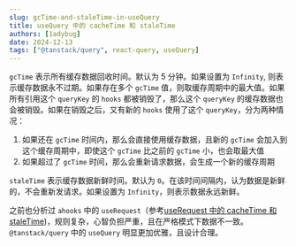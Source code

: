 ```yaml
---
slug: gcTime-and-staleTime-in-useQuery
title: useQuery 中的 cacheTime 和 staleTime
authors: [1adybug]
date: 2024-12-13
tags: ["@tanstack/query", react-query, useQuery]
---
```


`gcTime` 表示所有缓存数据回收时间。默认为 5 分钟。如果设置为 `Infinity`, 则表示缓存数据永不过期。如果存在多个 `gcTime` 值，则取缓存周期中的最大值。如果所有引用这个 `queryKey` 的 `hooks` 都被销毁了，那么这个 `queryKey` 的缓存数据也会被销毁。如果在销毁之后，又有新的 `hooks` 使用了这个 `queryKey`，分为两种情况：

1. 如果还在 `gcTime` 时间内，那么会直接使用缓存数据，且新的 `gcTime` 会加入到这个缓存周期中，即使这个 `gcTime` 比之前的 `gcTime` 小，也会取最大值
2. 如果超过了 `gcTime` 时间，那么会重新请求数据，会生成一个新的缓存周期

`staleTime` 表示缓存数据新鲜时间。默认为 `0`。在该时间间隔内，认为数据是新鲜的，不会重新发请求。如果设置为 `Infinity`，则表示数据永远新鲜。

之前也分析过 `ahooks` 中的 `useRequest`（参考[useRequest 中的 cacheTime 和 staleTime](/cacheTime-and-staleTime-in-useRequest))，规则复杂，心智负担严重，且在严格模式下数据不一致。`@tanstack/query` 中的 `useQuery` 明显更加优雅，且设计合理。
